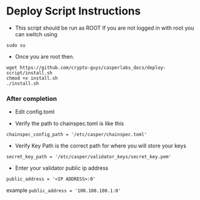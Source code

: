 # Deploy Script Instructions

- This script should be run as ROOT
If you are not logged in with root you can switch using 
```
sudo su
```

- Once you are root then.
```
wget https://github.com/crypto-guys/casperlabs_docs/deploy-script/install.sh
chmod +x install.sh
./install.sh
```

### After completion 

- Edit config.toml

- Verify the path to chainspec.toml is like this
```
chainspec_config_path = '/etc/casper/chainspec.toml'
```

- Verify Key Path is the correct path for where you will store your keys
```
secret_key_path = '/etc/casper/validator_keys/secret_key.pem'
```

- Enter your validator public ip address
  
```
public_address = '<IP ADDRESS>:0'
```
example  ```public_address = '100.100.100.1:0'```
  
